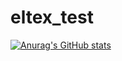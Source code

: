 # eltex_test

[![Anurag's GitHub stats](https://github-readme-stats.vercel.app/api?username=alehanter337)](https://github.com/alehanter337/github-readme-stats)
